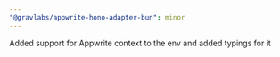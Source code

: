 ```yaml
---
"@gravlabs/appwrite-hono-adapter-bun": minor
---
```


Added support for Appwrite context to the env and added typings for it
